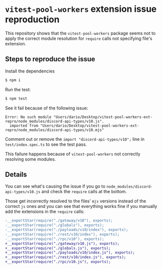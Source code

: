 # `vitest-pool-workers` extension issue reproduction

This repository shows that the `vitest-pool-workers` package seems not to apply the correct module resolution for `require` calls not specifying file's extension.

## Steps to reproduce the issue

Install the dependencies

```sh
$ npm i
```

Run the test:

```sh
$ npm test
```

See it fail because of the following issue:

```
Error: No such module "Users/dario/Desktop/vitest-pool-workers-ext-repro/node_modules/discord-api-types/v10.js".
  imported from "Users/dario/Desktop/vitest-pool-workers-ext-repro/node_modules/discord-api-types/v10.mjs"
```

Comment out or remove the `import "discord-api-types/v10";` line in `test/index.spec.ts` to see the test pass.

This failure happens because of `vitest-pool-workers` not correctly resolving some modules.

## Details

You can see what's causing the issue if you go to `node_modules/discord-api-types/v10.js` and check the `require` calls at the bottom.

Those get incorrectly resolved to the files' `mjs` versions instead of the correct `js` ones and you can see that everything works fine if you manually add the extensions in the `require` calls:

```diff
-__exportStar(require("./gateway/v10"), exports);
-__exportStar(require("./globals"), exports);
-__exportStar(require("./payloads/v10/index"), exports);
-__exportStar(require("./rest/v10/index"), exports);
-__exportStar(require("./rpc/v10"), exports);
+__exportStar(require("./gateway/v10.js"), exports);
+__exportStar(require("./globals.js"), exports);
+__exportStar(require("./payloads/v10/index.js"), exports);
+__exportStar(require("./rest/v10/index.js"), exports);
+__exportStar(require("./rpc/v10.js"), exports);
```

